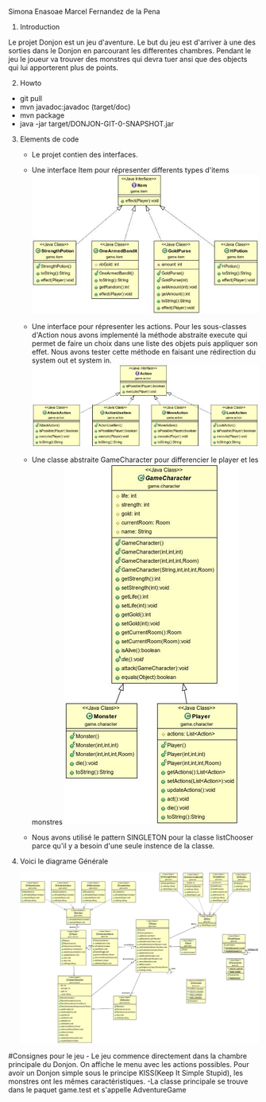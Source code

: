 Simona Enasoae
Marcel Fernandez de la Pena

1. Introduction

Le projet Donjon est un jeu d'aventure. Le but du jeu est d'arriver à une des sorties dans le Donjon en parcourant les differentes chambres. Pendant le jeu le joueur va trouver des monstres qui devra tuer ansi que des objects qui lui apporterent plus de points.

2. Howto

  - git pull
  - mvn javadoc:javadoc (target/doc)
  - mvn package
  - java -jar target/DONJON-GIT-0-SNAPSHOT.jar

3. Elements de code

    - Le projet contien des interfaces.
    - Une interface Item pour répresenter differents types d'items
    ![](imag/ItemUML.jpg)

    - Une interface pour répresenter les actions.
    Pour les sous-classes d'Action nous avons implementé la méthode abstraite execute qui permet de faire un choix dans une liste des objets puis appliquer son effet. Nous avons tester cette méthode en faisant une rédirection du system out et system in.
    ![](imag/ActionUML.jpg)

    - Une classe abstraite GameCharacter pour differencier le player et les monstres
    ![](imag/GameCharacterUML.jpg)

    - Nous avons utilisé le pattern SINGLETON pour la classe listChooser parce qu'il y a besoin d'une seule instence de la classe.

4. Voici le diagrame Générale

    ![](imag/GeneralUML.jpg)

#Consignes pour le jeu
    - Le jeu commence directement dans la chambre principale du Donjon. On affiche le menu avec les actions possibles. Pour avoir un Donjon simple sous le principe KISS(Keep It Simple Stupid), les monstres ont les mêmes caractéristiques.
    -La classe principale se trouve dans le paquet game.test et s'appelle AdventureGame